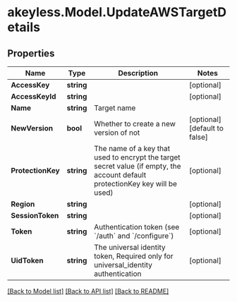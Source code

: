 # akeyless.Model.UpdateAWSTargetDetails
## Properties

Name | Type | Description | Notes
------------ | ------------- | ------------- | -------------
**AccessKey** | **string** |  | [optional] 
**AccessKeyId** | **string** |  | [optional] 
**Name** | **string** | Target name | 
**NewVersion** | **bool** | Whether to create a new version of not | [optional] [default to false]
**ProtectionKey** | **string** | The name of a key that used to encrypt the target secret value (if empty, the account default protectionKey key will be used) | [optional] 
**Region** | **string** |  | [optional] 
**SessionToken** | **string** |  | [optional] 
**Token** | **string** | Authentication token (see &#x60;/auth&#x60; and &#x60;/configure&#x60;) | [optional] 
**UidToken** | **string** | The universal identity token, Required only for universal_identity authentication | [optional] 

[[Back to Model list]](../README.md#documentation-for-models) [[Back to API list]](../README.md#documentation-for-api-endpoints) [[Back to README]](../README.md)

